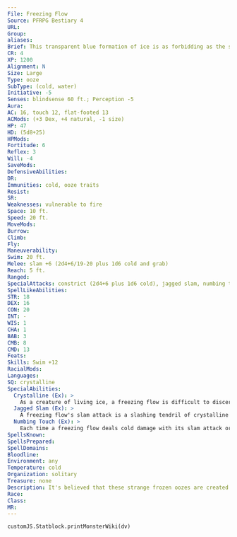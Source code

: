 ```yaml
---
File: Freezing Flow
Source: PFRPG Bestiary 4
URL: 
Group: 
aliases: 
Brief: This transparent blue formation of ice is as forbidding as the serpent it resembles.
CR: 4
XP: 1200
Alignment: N
Size: Large
Type: ooze
SubType: (cold, water)
Initiative: -5
Senses: blindsense 60 ft.; Perception -5
Aura: 
AC: 16, touch 12, flat-footed 13
ACMods: (+3 Dex, +4 natural, -1 size)
HP: 47
HD: (5d8+25)
HPMods: 
Fortitude: 6
Reflex: 3
Will: -4
SaveMods: 
DefensiveAbilities: 
DR: 
Immunities: cold, ooze traits
Resist: 
SR: 
Weaknesses: vulnerable to fire
Space: 10 ft.
Speed: 20 ft.
MoveMods: 
Burrow: 
Climb: 
Fly: 
Maneuverability: 
Swim: 20 ft.
Melee: slam +6 (2d4+6/19-20 plus 1d6 cold and grab)
Reach: 5 ft.
Ranged: 
SpecialAttacks: constrict (2d4+6 plus 1d6 cold), jagged slam, numbing touch
SpellLikeAbilities: 
STR: 18
DEX: 16
CON: 20
INT: -
WIS: 1
CHA: 1
BAB: 3
CMB: 8
CMD: 13
Feats: 
Skills: Swim +12
RacialMods: 
Languages: 
SQ: crystalline
SpecialAbilities:
  Crystalline (Ex): >
    As a creature of living ice, a freezing flow is difficult to discern from its surroundings in icy and snowy land environments and when in icy water. A successful DC 15 Perception check is required to notice a freezing flow in these environments. Any creature that fails to notice a freezing flow and walks into it automatically takes damage as if struck by the ooze's slam attack.
  Jagged Slam (Ex): >
    A freezing flow's slam attack is a slashing tendril of crystalline ice. It deals slashing damage instead of bludgeoning damage and has a critical range of 19-20.
  Numbing Touch (Ex): >
    Each time a freezing flow deals cold damage with its slam attack or constrict ability, the target must succeed at a DC 17 Fortitude save or be staggered with numbing cold for 1 round. The save DC is Constitution-based.
SpellsKnown: 
SpellsPrepared: 
SpellDomains: 
Bloodline: 
Environment: any
Temperature: cold
Organization: solitary
Treasure: none
Description: It's believed that these strange frozen oozes are created when a particularly cold arctic area has prolonged exposure to ice from the Elemental Planes. Rising seemingly spontaneously from such a supernatural deep freeze, freezing flows shamble forth in search of prey, hungry for the life energy of warm-blooded creatures, which they somehow metabolize. Within their native habitat, these oozes are particularly difficult to spot. While they lack intelligence, they have an instinct to stay put within frozen ice flows, on the icy surface of frozen lakes and rivers, or within areas of permafrost, waiting for prey to stumble upon them. This instinct may be tied to the fact that they can stay relatively dormant for decades or even centuries, but eventually they need the life energy of warm-blooded creatures to fuel their strange locomotion. Since they dwell in unforgiving and underpopulated areas, it is easier for them to conserve energy and wait for prey rather than to try to track down warm-blooded creatures. After feeding, or when fully fed, these creatures tend to ignore other creatures unless attacked. Though freezing flows' crystalline construction can give the illusion that they are brittle, nothing is further from the truth. When a freezing flow slams into flesh, it does so with enough power to break bone, and it is cold enough to numb flesh, causing its prey to convulse in a fit of shivers. When hungry, the only things freezing flows avoid are fire and high temperatures. Such things can still melt and damage a freezing flow, though it typically requires more heat to diminish a freezing flow into a puddle of water than it takes to melt a patch of normal ice 10 times the ooze's size.
Race: 
Class: 
MR: 
---
```

```dataviewjs
customJS.Statblock.printMonsterWiki(dv)
```
